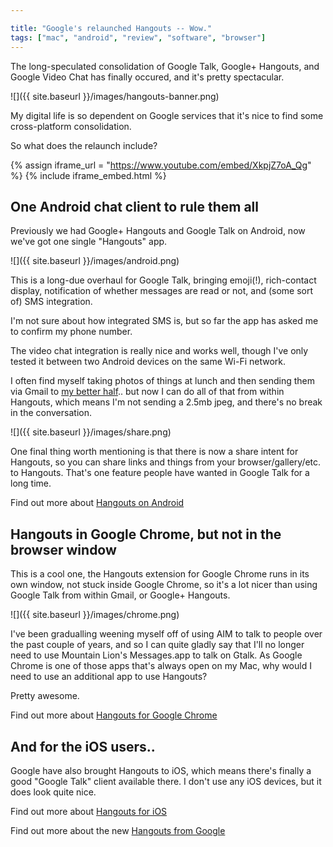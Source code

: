 ```yaml
---

title: "Google's relaunched Hangouts -- Wow."
tags: ["mac", "android", "review", "software", "browser"]
---
```

The long-speculated consolidation of Google Talk, Google+ Hangouts, and Google Video Chat has finally occured, and it's pretty spectacular.

![]({{ site.baseurl }}/images/hangouts-banner.png)

My digital life is so dependent on Google services that it's nice to find some cross-platform consolidation.

<!-- more -->

So what does the relaunch include?

{% assign iframe_url = "https://www.youtube.com/embed/XkpjZ7oA_Qg" %}
{% include iframe_embed.html %}

## One Android chat client to rule them all

Previously we had Google+ Hangouts and Google Talk on Android, now we've got one single "Hangouts" app.

![]({{ site.baseurl }}/images/android.png)

This is a long-due overhaul for Google Talk, bringing emoji(!), rich-contact display, notification of whether messages are read or not, and (some sort of) SMS integration.

I'm not sure about how integrated SMS is, but so far the app has asked me to confirm my phone number.

The video chat integration is really nice and works well, though I've only tested it between two Android devices on the same Wi-Fi network.

I often find myself taking photos of things at lunch and then sending them via Gmail to [my better half](http://jennybroomfield.co.uk).. but now I can do all of that from within Hangouts, which means I'm not sending a 2.5mb jpeg, and there's no break in the conversation.

![]({{ site.baseurl }}/images/share.png)

One final thing worth mentioning is that there is now a share intent for Hangouts, so you can share links and things from your browser/gallery/etc. to Hangouts. That's one feature people have wanted in Google Talk for a long time.

Find out more about [Hangouts on Android](https://play.google.com/store/apps/details?id=com.google.android.talk)

## Hangouts in Google Chrome, but not in the browser window

This is a cool one, the Hangouts extension for Google Chrome runs in its own window, not stuck inside Google Chrome, so it's a lot nicer than using Google Talk from within Gmail, or Google+ Hangouts.

![]({{ site.baseurl }}/images/chrome.png)

I've been gradualling weening myself off of using AIM to talk to people over the past couple of years, and so I can quite gladly say that I'll no longer need to use Mountain Lion's Messages.app to talk on Gtalk. As Google Chrome is one of those apps that's always open on my Mac, why would I need to use an additional app to use Hangouts?

Pretty awesome.

Find out more about [Hangouts for Google Chrome](https://chrome.google.com/webstore/detail/hangouts/nckgahadagoaajjgafhacjanaoiihapd)

## And for the iOS users..

Google have also brought Hangouts to iOS, which means there's finally a good "Google Talk" client available there. I don't use any iOS devices, but it does look quite nice.

Find out more about [Hangouts for iOS](https://itunes.apple.com/us/app/hangouts/id643496868?mt=8)

Find out more about the new [Hangouts from Google](http://www.google.com/+/learnmore/hangouts/)
